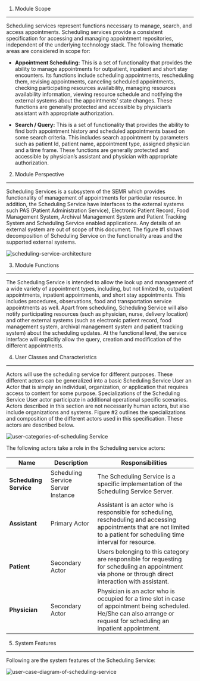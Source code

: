 1. Module Scope
---------------

Scheduling services represent functions necessary to manage, search, and access appointments. Scheduling services provide a consistent specification for accessing and managing appointment repositories, independent of the underlying technology stack. The following thematic areas are considered in scope for:

* **Appointment Scheduling:** 
This is a set of functionality that provides the ability to manage appointments for outpatient, inpatient and short stay encounters. Its functions include scheduling appointments, rescheduling them, revising appointments, canceling scheduled appointments, checking participating resources availability, managing resources availability information, viewing resource schedule and notifying the external systems about the appointments’ state changes. These functions are generally protected and accessible by physician’s assistant with appropriate authorization.

* **Search / Query:**
This is a set of functionality that provides the ability to find both appointment history and scheduled appointments based on some search criteria. This includes search appointment by parameters such as patient Id, patient name, appointment type, assigned physician and a time frame. These functions are generally protected and accessible by physician’s assistant and physician with appropriate authorization.

2. Module Perspective
---------------------

Scheduling Services is a subsystem of the SEMR which provides functionality of management of appointments for particular resource.  In addition, the Scheduling Service have interfaces to the external systems such PAS (Patient Administration Service), Electronic Patient Record, Food Management System, Archival Management System and Patient Tracking System and Scheduling Service enabled applications. Any details of an external system are out of scope of this document. The figure #1 shows decomposition of Scheduling Service on the functionality areas and the supported external systems.

![scheduling-service-architecture](https://f.cloud.github.com/assets/5391320/1224447/edc8edd2-274a-11e3-8ad5-26f2b050a3f4.png)

3. Module Functions 
-------------------
The Scheduling Service is intended to allow the look up and management of a wide variety of appointment types, including, but not limited to, outpatient appointments, inpatient appointments, and short stay appointments. This includes procedures, observations, food and transportation service appointments as well. Apart from scheduling, Scheduling Service will also notify participating resources (such as physician, nurse, delivery location) and other external systems (such as electronic patient record, food management system, archival management system and patient tracking system) about the scheduling updates. At the functional level, the service interface will explicitly allow the query, creation and modification of the different appointments.

4. User Classes and Characteristics 
-----------------------------------
Actors will use the scheduling service for different purposes. These different actors can be generalized into a basic Scheduling Service User an Actor that is simply an individual, organization, or application that requires access to content for some purpose. Specializations of the Scheduling Service User actor participate in additional operational specific scenarios. Actors described in this section are not necessarily human actors, but also include organizations and systems. Figure #2 outlines the specializations and composition of the different actors used in this specification. These actors are described below.

![user-categories-of-scheduling Service](https://f.cloud.github.com/assets/5391320/1224403/e94ecf98-2749-11e3-8398-75e03612a963.jpg)

The following actors take a role in the Scheduling service actors:

| **Name**        | **Description**               | **Responsibilities**                                         |      
|-----------------|-------------------------------|--------------------------------------------------------------|
|**Scheduling Service**| Scheduling Service Server Instance|The Scheduling Service is a specific implementation of the Scheduling Service Server.
|**Assistant**    |Primary Actor                  |Assistant is an actor who is responsible for scheduling, rescheduling and accessing appointments that are not limited to a patient for scheduling time interval for resource.
|**Patient**      |Secondary Actor                |Users belonging to this category are responsible for requesting for scheduling an appointment via phone or through direct interaction with assistant.  
|**Physician**    |Secondary Actor                |Physician is an actor who is occupied for a time slot in case of appointment being scheduled. He/She can also arrange or request for scheduling an inpatient appointment.


5. System Features
------------------
Following are the system features of the Scheduling Service:

![user-case-diagram-of-scheduling-service](https://f.cloud.github.com/assets/5391320/1224393/94835740-2749-11e3-9487-3a14fdeada6a.jpg)
